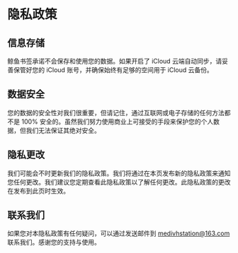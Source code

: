 # 隐私政策

## 信息存储

鲸鱼书签承诺不会保存和使用您的数据。如果开启了 iCloud 云端自动同步，请妥善保管好您的 iCloud 账号，并确保始终有足够的空间用于 iCloud 云备份。

## 数据安全

您的数据的安全性对我们很重要，但请记住，通过互联网或电子存储的任何方法都不是 100% 安全的。虽然我们努力使用商业上可接受的手段来保护您的个人数据，但我们无法保证其绝对安全。

## 隐私更改

我们可能会不时更新我们的隐私政策。我们将通过在本页发布新的隐私政策来通知您任何更改。我们建议您定期查看此隐私政策以了解任何更改。此隐私政策的更改在发布到此页时生效。

## 联系我们

如果您对本隐私政策有任何疑问，可以通过发送邮件到 medivhstation@163.com 联系我们。感谢您的支持与使用。